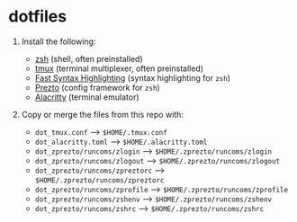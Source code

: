 # dotfiles

1. Install the following:

    - [zsh](https://www.zsh.org/) (shell, often preinstalled)
    - [tmux](https://github.com/tmux/tmux) (terminal multiplexer, often preinstalled)
    - [Fast Syntax Highlighting](https://github.com/zdharma-continuum/fast-syntax-highlighting) (syntax highlighting for `zsh`)
    - [Prezto](https://github.com/sorin-ionescu/prezto) (config framework for `zsh`)
    - [Alacritty](https://alacritty.org/) (terminal emulator)

2. Copy or merge the files from this repo with:

    - `dot_tmux.conf` --> `$HOME/.tmux.conf`
    - `dot_alacritty.toml` --> `$HOME/.alacritty.toml`
    - `dot_zprezto/runcoms/zlogin` --> `$HOME/.zprezto/runcoms/zlogin`
    - `dot_zprezto/runcoms/zlogout` --> `$HOME/.zprezto/runcoms/zlogout`
    - `dot_zprezto/runcoms/zpreztorc` --> `$HOME/.zprezto/runcoms/zpreztorc`
    - `dot_zprezto/runcoms/zprofile` --> `$HOME/.zprezto/runcoms/zprofile`
    - `dot_zprezto/runcoms/zshenv` --> `$HOME/.zprezto/runcoms/zshenv`
    - `dot_zprezto/runcoms/zshrc` --> `$HOME/.zprezto/runcoms/zshrc`
